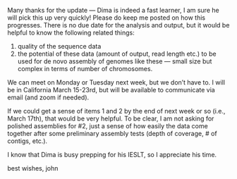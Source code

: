 Many thanks for the update — Dima is indeed a fast learner, I am sure he will pick this up very quickly! Please do keep me posted on how this progresses. There is no due date for the analysis and output, but it would be helpful to know the following related things:

1. quality of the sequence data 
2. the potential of these data (amount of output, read length etc.) to be used for de novo assembly of genomes like these — small size but complex in terms of number of chromosomes.

We can meet on Monday or Tuesday next week, but we don’t have to. I will be in California March 15-23rd, but will be available to communicate via email (and zoom if needed). 

If we could get a sense of items 1 and 2 by the end of next week or so (i.e., March 17th), that would be very helpful. To be clear, I am not asking for polished assemblies for #2, just a sense of how easily the data come together after some preliminary assembly tests (depth of coverage, # of contigs, etc.).

I know that Dima is busy prepping for his IESLT, so I appreciate his time. 

best wishes,
john